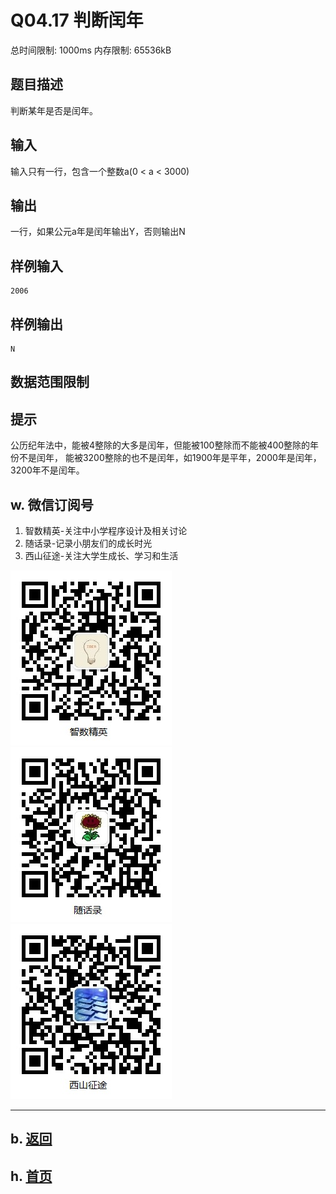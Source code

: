 # Q04.17 判断闰年

总时间限制: 1000ms 内存限制: 65536kB

## 题目描述   

判断某年是否是闰年。

## 输入   

输入只有一行，包含一个整数a(0 < a < 3000)

## 输出   

一行，如果公元a年是闰年输出Y，否则输出N

## 样例输入

    2006

## 样例输出

    N

## 数据范围限制

## 提示   

公历纪年法中，能被4整除的大多是闰年，但能被100整除而不能被400整除的年份不是闰年， 
能被3200整除的也不是闰年，如1900年是平年，2000年是闰年，3200年不是闰年。

## w. 微信订阅号

1. 智数精英-关注中小学程序设计及相关讨论
2. 随话录-记录小朋友们的成长时光
2. 西山征途-关注大学生成长、学习和生活

![欢迎关注“智数精英”订阅号](../../assets/me/img/idea8.jpg)
![欢迎关注“随话录”订阅号](../../assets/me/img/shl8.jpg)
![欢迎关注“西山征途”订阅号](../../assets/me/img/xszt8.jpg)

----------

## b. [返回](../)
    
## h. [首页](../../)

